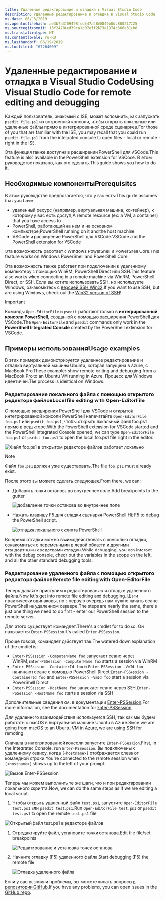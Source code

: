 ```yaml
---
title: Удаленные редактирование и отладка в Visual Studio Code
description: Удаленные редактирование и отладка в Visual Studio Code
ms.date: 06/13/2019
ms.openlocfilehash: ae3b7a3709498fcd547a48d0849b0dc880217225
ms.sourcegitcommit: 13f24786ed39ca1c07eff2b73a1974c366e31cb8
ms.translationtype: HT
ms.contentlocale: ru-RU
ms.lasthandoff: 06/19/2019
ms.locfileid: "67264009"
---
```

# <a name="using-visual-studio-code-for-remote-editing-and-debugging"></a><span data-ttu-id="0de40-103">Удаленные редактирование и отладка в Visual Studio Code</span><span class="sxs-lookup"><span data-stu-id="0de40-103">Using Visual Studio Code for remote editing and debugging</span></span>

<span data-ttu-id="0de40-104">Каждый пользователь, знакомый с ISE, может вспомнить, как запускать `psedit file.ps1` из встроенной консоли, чтобы открыть локальные или удаленные файлы прямо в интегрированной среде сценариев.</span><span class="sxs-lookup"><span data-stu-id="0de40-104">For those of you that are familiar with the ISE, you may recall that you could run `psedit file.ps1` from the integrated console to open files - local or remote - right in the ISE.</span></span>

<span data-ttu-id="0de40-105">Эта функция также доступна в расширении PowerShell для VSCode.</span><span class="sxs-lookup"><span data-stu-id="0de40-105">This feature is also available in the PowerShell extension for VSCode.</span></span> <span data-ttu-id="0de40-106">В этом руководстве показано, как это сделать.</span><span class="sxs-lookup"><span data-stu-id="0de40-106">This guide shows you how to do it.</span></span>

## <a name="prerequisites"></a><span data-ttu-id="0de40-107">Необходимые компоненты</span><span class="sxs-lookup"><span data-stu-id="0de40-107">Prerequisites</span></span>

<span data-ttu-id="0de40-108">В этом руководстве предполагается, что у вас есть:</span><span class="sxs-lookup"><span data-stu-id="0de40-108">This guide assumes that you have:</span></span>

- <span data-ttu-id="0de40-109">удаленный ресурс (например, виртуальная машина, контейнер), к которому у вас есть доступ;</span><span class="sxs-lookup"><span data-stu-id="0de40-109">A remote resource (ex: a VM, a container) that you have access to</span></span>
- <span data-ttu-id="0de40-110">PowerShell, работающий на нем и на основном компьютере;</span><span class="sxs-lookup"><span data-stu-id="0de40-110">PowerShell running on it and the host machine</span></span>
- <span data-ttu-id="0de40-111">VSCode и расширение PowerShell для VSCode.</span><span class="sxs-lookup"><span data-stu-id="0de40-111">VSCode and the PowerShell extension for VSCode</span></span>

<span data-ttu-id="0de40-112">Эта возможность работает с Windows PowerShell и PowerShell Core.</span><span class="sxs-lookup"><span data-stu-id="0de40-112">This feature works on Windows PowerShell and PowerShell Core.</span></span>

<span data-ttu-id="0de40-113">Эта возможность также работает при подключении к удаленному компьютеру с помощью WinRM, PowerShell Direct или SSH.</span><span class="sxs-lookup"><span data-stu-id="0de40-113">This feature also works when connecting to a remote machine via WinRM, PowerShell Direct, or SSH.</span></span> <span data-ttu-id="0de40-114">Если вы хотите использовать SSH, но используете Windows, ознакомьтесь с [версией SSH Win32](https://github.com/PowerShell/Win32-OpenSSH).</span><span class="sxs-lookup"><span data-stu-id="0de40-114">If you want to use SSH, but are using Windows, check out the [Win32 version of SSH](https://github.com/PowerShell/Win32-OpenSSH)!</span></span>

> [!IMPORTANT]
> <span data-ttu-id="0de40-115">Команды `Open-EditorFile` и `psedit` работают только в **интегрированной консоли PowerShell**, созданной с помощью расширения PowerShell для VSCode.</span><span class="sxs-lookup"><span data-stu-id="0de40-115">The `Open-EditorFile` and `psedit` commands only work in the **PowerShell Integrated Console** created by the PowerShell extension for VSCode.</span></span>

## <a name="usage-examples"></a><span data-ttu-id="0de40-116">Примеры использования</span><span class="sxs-lookup"><span data-stu-id="0de40-116">Usage examples</span></span>

<span data-ttu-id="0de40-117">В этих примерах демонстрируется удаленное редактирование и отладка виртуальной машины Ubuntu, которая запущена в Azure, с MacBook Pro.</span><span class="sxs-lookup"><span data-stu-id="0de40-117">These examples show remote editing and debugging from a MacBook Pro to an Ubuntu VM running in Azure.</span></span> <span data-ttu-id="0de40-118">Процесс для Windows идентичен.</span><span class="sxs-lookup"><span data-stu-id="0de40-118">The process is identical on Windows.</span></span>

### <a name="local-file-editing-with-open-editorfile"></a><span data-ttu-id="0de40-119">Редактирование локального файла с помощью открытого редактора файлов</span><span class="sxs-lookup"><span data-stu-id="0de40-119">Local file editing with Open-EditorFile</span></span>

<span data-ttu-id="0de40-120">С помощью расширения PowerShell для VSCode и открытой интегрированной консоли PowerShell напечатайте `Open-EditorFile foo.ps1` или `psedit foo.ps1`, чтобы открыть локальный файл foo.ps1 прямо в редакторе.</span><span class="sxs-lookup"><span data-stu-id="0de40-120">With the PowerShell extension for VSCode started and the PowerShell Integrated Console opened, we can type `Open-EditorFile foo.ps1` or `psedit foo.ps1` to open the local foo.ps1 file right in the editor.</span></span>

![Файл foo.ps1 в открытом редакторе файлов работает локально](images/Using-VSCode-for-Remote-Editing-and-Debugging/1-open-local-file.png)

>[!NOTE]
> <span data-ttu-id="0de40-122">Файл `foo.ps1` должен уже существовать.</span><span class="sxs-lookup"><span data-stu-id="0de40-122">The file `foo.ps1` must already exist.</span></span>

<span data-ttu-id="0de40-123">После этого вы можете сделать следующее.</span><span class="sxs-lookup"><span data-stu-id="0de40-123">From there, we can:</span></span>

- <span data-ttu-id="0de40-124">Добавить точки останова во внутреннее поле.</span><span class="sxs-lookup"><span data-stu-id="0de40-124">Add breakpoints to the gutter</span></span>

  ![добавление точки останова во внутреннее поле](images/Using-VSCode-for-Remote-Editing-and-Debugging/2-adding-breakpoint-gutter.png)

- <span data-ttu-id="0de40-126">Нажать клавишу F5 для отладки сценария PowerShell.</span><span class="sxs-lookup"><span data-stu-id="0de40-126">Hit F5 to debug the PowerShell script.</span></span>

  ![отладка локального скрипта PowerShell](images/Using-VSCode-for-Remote-Editing-and-Debugging/3-local-debug.png)

<span data-ttu-id="0de40-128">Во время отладки можно взаимодействовать с консолью отладки, ознакомиться с переменными в левой области и другими стандартными средствами отладки.</span><span class="sxs-lookup"><span data-stu-id="0de40-128">While debugging, you can interact with the debug console, check out the variables in the scope on the left, and all the other standard debugging tools.</span></span>

### <a name="remote-file-editing-with-open-editorfile"></a><span data-ttu-id="0de40-129">Редактирование удаленного файла с помощью открытого редактора файлов</span><span class="sxs-lookup"><span data-stu-id="0de40-129">Remote file editing with Open-EditorFile</span></span>

<span data-ttu-id="0de40-130">Теперь давайте приступим к редактированию и отладке удаленного файла.</span><span class="sxs-lookup"><span data-stu-id="0de40-130">Now let's get into remote file editing and debugging.</span></span> <span data-ttu-id="0de40-131">Шаги практически одинаковы, но в первую очередь нам нужно начать сеанс PowerShell на удаленном сервере.</span><span class="sxs-lookup"><span data-stu-id="0de40-131">The steps are nearly the same, there's just one thing we need to do first - enter our PowerShell session to the remote server.</span></span>

<span data-ttu-id="0de40-132">Для этого существует командлет.</span><span class="sxs-lookup"><span data-stu-id="0de40-132">There's a cmdlet for to do so.</span></span> <span data-ttu-id="0de40-133">Он называется `Enter-PSSession`.</span><span class="sxs-lookup"><span data-stu-id="0de40-133">It's called `Enter-PSSession`.</span></span>

<span data-ttu-id="0de40-134">Проще говоря, командлет действует так:</span><span class="sxs-lookup"><span data-stu-id="0de40-134">The watered down explanation of the cmdlet is:</span></span>

- <span data-ttu-id="0de40-135">`Enter-PSSession -ComputerName foo` запускает сеанс через WinRM;</span><span class="sxs-lookup"><span data-stu-id="0de40-135">`Enter-PSSession -ComputerName foo` starts a session via WinRM</span></span>
- <span data-ttu-id="0de40-136">`Enter-PSSession -ContainerId foo` и `Enter-PSSession -VmId foo` начинают сеанс с помощью PowerShell Direct;</span><span class="sxs-lookup"><span data-stu-id="0de40-136">`Enter-PSSession -ContainerId foo` and `Enter-PSSession -VmId foo` start a session via PowerShell Direct</span></span>
- <span data-ttu-id="0de40-137">`Enter-PSSession -HostName foo` запускает сеанс через SSH.</span><span class="sxs-lookup"><span data-stu-id="0de40-137">`Enter-PSSession -HostName foo` starts a session via SSH</span></span>

<span data-ttu-id="0de40-138">Дополнительные сведения см. в документации [Enter-PSSession](/powershell/module/microsoft.powershell.core/enter-pssession).</span><span class="sxs-lookup"><span data-stu-id="0de40-138">For more information, see the documentation for [Enter-PSSession](/powershell/module/microsoft.powershell.core/enter-pssession).</span></span>

<span data-ttu-id="0de40-139">Для удаленного взаимодействия используется SSH, так как мы будем работать с macOS в виртуальной машине Ubuntu в Azure.</span><span class="sxs-lookup"><span data-stu-id="0de40-139">Since we are going from macOS to an Ubuntu VM in Azure, we are using SSH for remoting.</span></span>

<span data-ttu-id="0de40-140">Сначала в интегрированной консоли запустите `Enter-PSSession`.</span><span class="sxs-lookup"><span data-stu-id="0de40-140">First, in the Integrated Console, run `Enter-PSSession`.</span></span> <span data-ttu-id="0de40-141">Вы подключены к удаленному сеансу, когда `[<hostname>]` отображается слева от командной строки.</span><span class="sxs-lookup"><span data-stu-id="0de40-141">You're connected to the remote session when `[<hostname>]` shows up to the left of your prompt.</span></span>

![Вызов Enter-PSSession](images/Using-VSCode-for-Remote-Editing-and-Debugging/4-enter-pssession.png)

<span data-ttu-id="0de40-143">Теперь мы можем выполнить те же шаги, что и при редактировании локального скрипта.</span><span class="sxs-lookup"><span data-stu-id="0de40-143">Now, we can do the same steps as if we are editing a local script.</span></span>

1. <span data-ttu-id="0de40-144">Чтобы открыть удаленный файл `test.ps1`, запустите `Open-EditorFile test.ps1` или `psedit test.ps1`.</span><span class="sxs-lookup"><span data-stu-id="0de40-144">Run `Open-EditorFile test.ps1` or `psedit test.ps1` to open the remote `test.ps1` file</span></span>

  ![Открытый файл test.ps1 в редакторе файлов](images/Using-VSCode-for-Remote-Editing-and-Debugging/5-open-remote-file.png)

1. <span data-ttu-id="0de40-146">Отредактируйте файл, установите точки останова.</span><span class="sxs-lookup"><span data-stu-id="0de40-146">Edit the file/set breakpoints</span></span>

   ![Редактирование и установка точек останова](images/Using-VSCode-for-Remote-Editing-and-Debugging/6-set-breakpoints.png)

1. <span data-ttu-id="0de40-148">Начните отладку (F5) удаленного файла.</span><span class="sxs-lookup"><span data-stu-id="0de40-148">Start debugging (F5) the remote file</span></span>

   ![Отладка удаленного файла](images/Using-VSCode-for-Remote-Editing-and-Debugging/7-start-debugging.png)

<span data-ttu-id="0de40-150">Если у вас возникли проблемы, вы можете писать вопросы [в репозитории GitHub](https://github.com/powershell/vscode-powershell).</span><span class="sxs-lookup"><span data-stu-id="0de40-150">If you have any problems, you can open issues in the [GitHub repo](https://github.com/powershell/vscode-powershell).</span></span>
